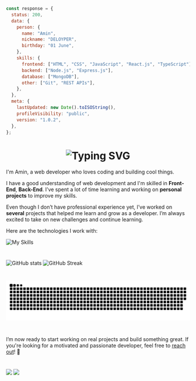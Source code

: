 ```js
const response = {
  status: 200,
  data: {
    person: {
      name: "Amin",
      nickname: "DELOYPER",
      birthday: "01 June",
    },
    skills: {
      frontend: ["HTML", "CSS", "JavaScript", "React.js", "TypeScript"],
      backend: ["Node.js", "Express.js"],
      database: ["MongoDB"],
      other: ["Git", "REST APIs"],
    },
  },
  meta: {
    lastUpdated: new Date().toISOString(),
    profileVisibility: "public",
    version: "1.0.2",
  },
};
```

## <h1 align="center"><img src="https://readme-typing-svg.demolab.com?font=Jetbrains+Mono&size=35&duration=3000&pause=1000&color=A4E3F8&center=true&vCenter=true&width=1000&height=40&lines=Hi%2C+I'm+Amin;A+Full-Stack+Web+Developer;I+specialize+in+web+development;Passionate+about+building+scalable+web+applications;Welcome+to+my+GitHub+profile!" alt="Typing SVG"/></h1>

I'm Amin, a web developer who loves coding and building cool things.

I have a good understanding of web development and I'm skilled in **Front-End**, **Back-End**. I’ve spent a lot of time learning and working on **personal projects** to improve my skills.

Even though I don’t have professional experience yet, I’ve worked on **several** projects that helped me learn and grow as a developer. I’m always excited to take on new challenges and continue learning.

Here are the technologies I work with:

![My Skills](https://skillicons.dev/icons?i=js,ts,html,css,nodejs,mongodb,vscode,github,git,discord)

#

![GitHub stats](https://github-readme-stats.vercel.app/api?username=deloyper&count_private=true&show_icons=true&title_color=57cdf1&text_color=ffffff&icon_color=57cdf1&border_color=0d1117&bg_color=0d1117)
![GitHub Streak](https://streak-stats.demolab.com/?user=deloyper&background=0d1117&border=0d1117&stroke=57cdf1&ring=57cdf1&fire=57cdf1&currStreakNum=57cdf1&sideNums=57cdf1&currStreakLabel=57cdf1&sideLabels=57cdf1&dates=ffffff)

#

![Snake](https://raw.githubusercontent.com/deloyper/deloyper/35dc78274094d7e23f0d41c0cdf5dbdefdb8483e/github-contribution-grid-snake-dark.svg)

#

I’m now ready to start working on real projects and build something great. If you're looking for a motivated and passionate developer, feel free to [reach out](https://t.me/a01100001)! 🚀

#

![](https://komarev.com/ghpvc/?username=deloyper&color=red)
![](https://badgen.net/discord/members/HA8KP4SJRT)
